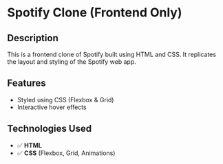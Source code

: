 # Spotify Clone (Frontend Only)

## Description
This is a frontend clone of Spotify built using HTML and CSS. It replicates the layout and styling of the Spotify web app. 

## Features  
-  Styled using CSS (Flexbox & Grid)  
-  Interactive hover effects   

## Technologies Used
- ✅ **HTML**  
- ✅ **CSS** (Flexbox, Grid, Animations)  





